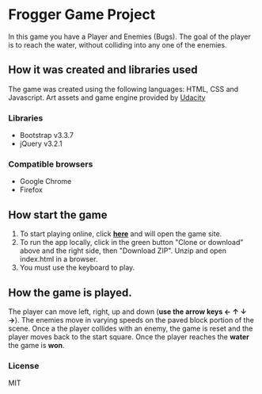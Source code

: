 # Frogger Game Project
In this game you have a Player and Enemies (Bugs). The goal of the player is to reach the water, without colliding into any one of the enemies.

## How it was created and libraries used
The game was created using the following languages: HTML, CSS and Javascript.
Art assets and game engine provided by [Udacity](https://github.com/udacity/frontend-nanodegree-arcade-game)

### Libraries
* Bootstrap v3.3.7
* jQuery v3.2.1

### Compatible browsers
* Google Chrome
* Firefox

## How start the game
1. To start playing online, click [**here**](https://acqfel.github.io/arcade-game/) and will open the game site.
2. To run the app locally, click in the green button "Clone or download" above and the right side, then "Download ZIP". Unzip and open index.html in a browser.
3. You must use the keyboard to play.

## How the game is played.
The player can move left, right, up and down (**use the arrow keys ← ↑ ↓ →**). The enemies move in varying speeds on the paved block portion of the scene. Once a the player collides with an enemy, the game is reset and the player moves back to the start square. Once the player reaches the **water** the game is **won**.

### License

MIT

